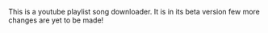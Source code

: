 This is a youtube playlist song downloader. 
It is in its beta version few more changes are yet to be made!
